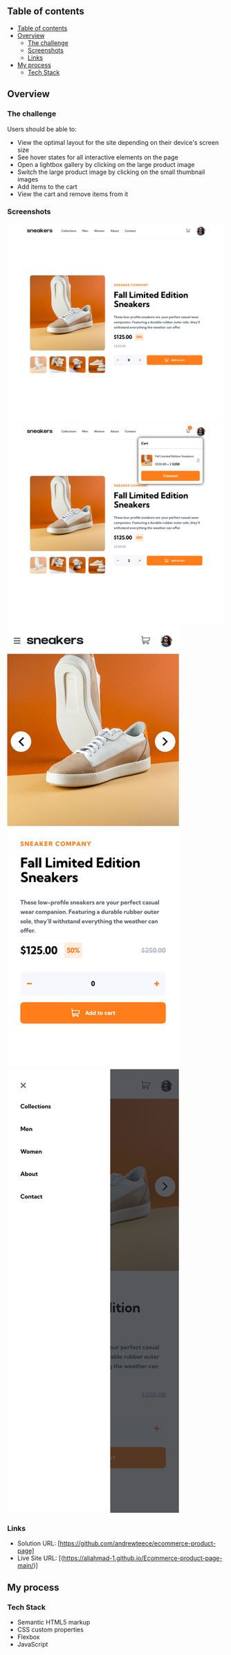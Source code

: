 

## Table of contents

- [Table of contents](#table-of-contents)
- [Overview](#overview)
  - [The challenge](#the-challenge)
  - [Screenshots](#screenshots)
  - [Links](#links)
- [My process](#my-process)
  - [Tech Stack](#tech-stack)



## Overview

### The challenge

Users should be able to:

- View the optimal layout for the site depending on their device's screen size
- See hover states for all interactive elements on the page
- Open a lightbox gallery by clicking on the large product image
- Switch the large product image by clicking on the small thumbnail images
- Add items to the cart
- View the cart and remove items from it

### Screenshots

![](./images/screenshot_desktop.png)
![](./images/screenshot_cart.png)
![](./images/screenshot_mobile.png)
![](./images/screenshot_mobleNav.png)

### Links

- Solution URL: [https://github.com/andrewteece/ecommerce-product-page]
- Live Site URL: [(https://aliahmad-1.github.io/Ecommerce-product-page-main/)]

## My process

### Tech Stack

- Semantic HTML5 markup
- CSS custom properties
- Flexbox
- JavaScript

